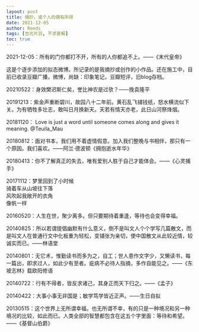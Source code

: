 ```yaml
---
layout: post
title: 摘抄，或个人的偶有所得
date: 2021-12-05
author: Reeds
tags: [吉光片羽, 不求甚解]
toc: true
---
```


 

2021-12-05：所有的门你都打不开，所有的人你都追不上。——《末代皇帝》

<!--- more ---> 

这是个逐步添加的拟态微博。所记录的是我摘抄或创作的小作品。还在施工中，目前已收录豆瓣广播，微博，尚缺：印象笔记，豆瓣短评，旧blog存档。

20210522：身效樊迟斯仁矣，誉比神农是过欤？——挽袁隆平

20191213：紫金声重断碧川，故园八十二年前。黄石乱飞铺钱纸，怒水横流似下关。为有牺牲多壮志，敢叫日月换新天。天若有情天亦老，此日山河祭烽烟。

20181120： Love is just a word until someone comes along and gives it meaning. @Teuila_Mau

20180812：面对书本，我们用不着虚情假意。加入我们整晚与书相伴，那只有一个原因。我们喜欢。——阿兰·德波顿《拥抱逝水年华》

20180413：你不了解真正的失去，唯有爱别人胜于自己才能体会。——《心灵捕手》

20171112：梦里回到了小时候<br/>骑着车从山坡往下落<br/>风吹起我敞开的衣角<br/>像帆一样

20160520：人生在世，聚少离多。但只要期待着重逢，等待也会变得幸福。

20140825：所以若谓提倡幽默有什么意义，倒不是叫文人个个学写几篇散文，而是叫文人在普通行文中化板重为轻松，变铺张为亲切，使中国散文从此较近情，较诚实而已。——林语堂

20140801：无它术，惟勤读书而多为之，自工；世人患作文字少，又懒读书，每一篇出，即求过人，如此少有至者。疵病不必待人指摘，多作自能见之。——《东坡志林》载欧阳修语

20140722：行有不得者，皆反求诸己，其身正而天下归之。——《孟子》

20140422：大事小事无非国是；敏学笃学皆近正声。——生日自拟

20130515：这个世界上无所谓幸福，也无所谓不幸，有的只是一种境况和另一种境况的比较，如此而已。人类全部的智慧都包含在这五个字里面：等待和希望。——《基督山伯爵》




